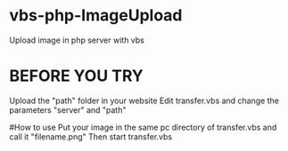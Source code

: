 # vbs-php-ImageUpload
Upload image in php server with vbs

# BEFORE YOU TRY
Upload the "path" folder in your website
Edit transfer.vbs and change the parameters "server" and "path"

#How to use
Put your image in the same pc directory of transfer.vbs and call it "filename.png"
Then start transfer.vbs
